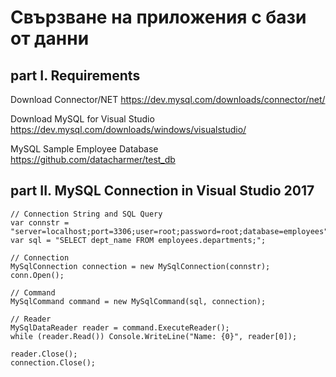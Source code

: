 # Свързване на приложения с бази от данни

## part I. Requirements
Download Connector/NET
https://dev.mysql.com/downloads/connector/net/

Download MySQL for Visual Studio
https://dev.mysql.com/downloads/windows/visualstudio/

MySQL Sample Employee Database
https://github.com/datacharmer/test_db

## part II. MySQL Connection in Visual Studio 2017
```
// Connection String and SQL Query
var connstr = "server=localhost;port=3306;user=root;password=root;database=employees";
var sql = "SELECT dept_name FROM employees.departments;";

// Connection
MySqlConnection connection = new MySqlConnection(connstr);
conn.Open();

// Command
MySqlCommand command = new MySqlCommand(sql, connection);

// Reader
MySqlDataReader reader = command.ExecuteReader();
while (reader.Read()) Console.WriteLine("Name: {0}", reader[0]);

reader.Close();
connection.Close();
```
